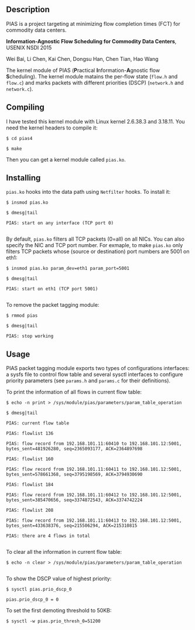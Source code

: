 ## Description

PIAS is a project targeting at minimizing flow completion times (FCT) for commodity data centers.<p>
<b>Information-Agnostic Flow Scheduling for Commodity Data Centers</b>, USENIX NSDI 2015<p>
Wei Bai, Li Chen, Kai Chen, Dongsu Han, Chen Tian, Hao Wang <p>

The kernel module of PIAS (<strong>P</strong>ractical <strong>I</strong>nformation-<strong>A</strong>gnostic flow <strong>S</strong>cheduling). The kernel module matains the per-flow state (`flow.h` and `flow.c`) and marks packets with different priorities (DSCP) (`network.h` and `network.c`).

## Compiling
 I have tested this kernel module with Linux kernel 2.6.38.3 and 3.18.11. You need the kernel headers to compile it:  

<pre><code>$ cd pias4<br/>
$ make</code></pre>

Then you can get a kernel module called `pias.ko`. 

## Installing 
`pias.ko` hooks into the data path using `Netfilter` hooks. To install it:
<pre><code>$ insmod pias.ko<br/>
$ dmesg|tail<br/>
PIAS: start on any interface (TCP port 0)<br/>
</code></pre>

By default, `pias.ko` filters all TCP packets (0=all) on all NICs. You can also specify the NIC and TCP port number. For exmaple, 
to make `pias.ko` only filters TCP packets whose (source or destination) port numbers are 5001 on eth1:
<pre><code>$ insmod pias.ko param_dev=eth1 param_port=5001<br/>
$ dmesg|tail<br/>
PIAS: start on eth1 (TCP port 5001)<br/>
</code></pre>

To remove the packet tagging module:
<pre><code>$ rmmod pias<br/>
$ dmesg|tail<br/>
PIAS: stop working
</code></pre>

## Usage
PIAS packet tagging module exports two types of configurations interfaces: a sysfs file to control flow table and several sysctl interfaces to configure priority parameters (see `params.h` and `params.c` for their definitions).

To print the information of all flows in current flow table:
<pre><code>$ echo -n print > /sys/module/pias/parameters/param_table_operation<br/>
$ dmesg|tail<br/>
PIAS: current flow table<br/>
PIAS: flowlist 136<br/>
PIAS: flow record from 192.168.101.11:60410 to 192.168.101.12:5001, bytes_sent=481926280, seq=2365093177, ACK=2364897698<br/>
PIAS: flowlist 160<br/>
PIAS: flow record from 192.168.101.11:60411 to 192.168.101.12:5001, bytes_sent=578661368, seq=3795198569, ACK=3794930690<br/>
PIAS: flowlist 184<br/>
PIAS: flow record from 192.168.101.11:60412 to 192.168.101.12:5001, bytes_sent=385470656, seq=3374872543, ACK=3374742224<br/>
PIAS: flowlist 208<br/>
PIAS: flow record from 192.168.101.11:60413 to 192.168.101.12:5001, bytes_sent=433638376, seq=215506294, ACK=215310815<br/>
PIAS: there are 4 flows in total<br/>
</code></pre>

To clear all the information in current flow table:
<pre><code>$ echo -n clear > /sys/module/pias/parameters/param_table_operation<br/>
</code></pre>

To show the DSCP value of highest priority:
<pre><code>$ sysctl pias.prio_dscp_0<br/>
pias.prio_dscp_0 = 0
</code></pre>

To set the first demoting threshold to 50KB:
<pre><code>$ sysctl -w pias.prio_thresh_0=51200
</code></pre>

